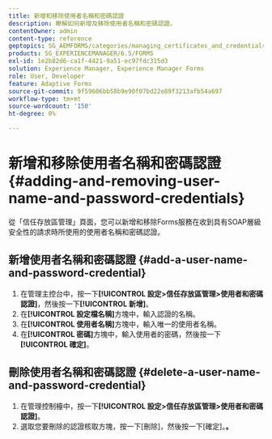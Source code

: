 ```yaml
---
title: 新增和移除使用者名稱和密碼認證
description: 瞭解如何新增及移除使用者名稱和密碼認證。
contentOwner: admin
content-type: reference
geptopics: SG_AEMFORMS/categories/managing_certificates_and_credentials
products: SG_EXPERIENCEMANAGER/6.5/FORMS
exl-id: 1e2b82d6-ca1f-4421-9a51-ec97fdc315d3
solution: Experience Manager, Experience Manager Forms
role: User, Developer
feature: Adaptive Forms
source-git-commit: 9f59606bb58b9e90f07bd22e89f3213afb54a697
workflow-type: tm+mt
source-wordcount: '150'
ht-degree: 0%

---
```


# 新增和移除使用者名稱和密碼認證 {#adding-and-removing-user-name-and-password-credentials}

從「信任存放區管理」頁面，您可以新增和移除Forms服務在收到具有SOAP層級安全性的請求時所使用的使用者名稱和密碼認證。

## 新增使用者名稱和密碼認證 {#add-a-user-name-and-password-credential}

1. 在管理主控台中，按一下&#x200B;**[!UICONTROL 設定>信任存放區管理>使用者和密碼認證]**，然後按一下&#x200B;**[!UICONTROL 新增]**。
1. 在&#x200B;**[!UICONTROL 設定檔名稱]**&#x200B;方塊中，輸入認證的名稱。
1. 在&#x200B;**[!UICONTROL 使用者名稱]**&#x200B;方塊中，輸入唯一的使用者名稱。
1. 在&#x200B;**[!UICONTROL 密碼]**&#x200B;方塊中，輸入使用者的密碼，然後按一下&#x200B;**[!UICONTROL 確定]**。

## 刪除使用者名稱和密碼認證 {#delete-a-user-name-and-password-credential}

1. 在管理控制檯中，按一下&#x200B;**[!UICONTROL 設定>信任存放區管理>使用者和密碼認證]**。
1. 選取您要刪除的認證核取方塊，按一下[刪除]，然後按一下[確定]。****。****
